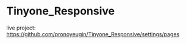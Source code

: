 # Tinyone_Responsive
live project: https://github.com/pronoyeugin/Tinyone_Responsive/settings/pages
